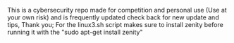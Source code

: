 This is a cybersecurity repo made for competition and personal use (Use at your own risk) and is frequently updated check back for new update and tips, Thank you;
 For the linux3.sh script makes sure to install zenity before running it with the "sudo apt-get install zenity"
